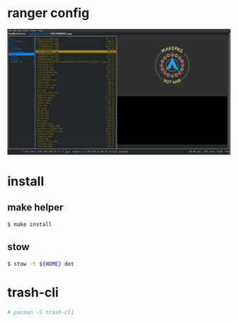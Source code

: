 # ranger config

![makepkg not war](pics/grab.png)

# install

## make helper
```bash
$ make install
```

## stow 

```bash
$ stow -t ${HOME} dot
```

# trash-cli

```bash
# pacman -S trash-cli
```

